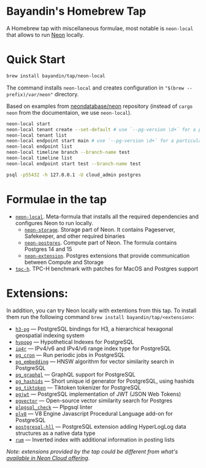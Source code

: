 # Bayandin's Homebrew Tap

A Homebrew tap with miscellaneous formulae, most notable is `neon-local` that allows to run [Neon](http://neon.tech/) locally.

# Quick Start

```bash
brew install bayandin/tap/neon-local
```
The command installs `neon-local` and creates configuration in `"$(brew --prefix)/var/neon"` directory.

Based on examples from [neondatabase/neon](https://github.com/neondatabase/neon#running-neon-database) repository (instead of `cargo neon` from the documentaion, we use `neon-local`).
```bash
neon-local start
neon-local tenant create --set-default # use `--pg-version \d+` for a particular Postgres version
neon-local tenant list
neon-local endpoint start main # use `--pg-version \d+` for a particular Postgres version, should match Postgres version for the tenant
neon-local endpoint list
neon-local timeline branch --branch-name test
neon-local timeline list
neon-local endpoint start test --branch-name test
```

```bash
psql -p55432 -h 127.0.0.1 -U cloud_admin postgres
```

# Formulae in the tap

- [`neon-local`](Formula/neon-local.rb). Meta-formula that installs all the required dependencies and configures Neon to run locally.
  - [`neon-storage`](Formula/neon-storage.rb). Storage part of Neon. It contains Pageserver, Safekeeper, and other required binaries
  - [`neon-postgres`](Formula/neon-postgres.rb). Compute part of Neon. The formula contains Postgres 14 and 15
  - [`neon-extension`](Formula/neon-extension.rb). Postgres extensions that provide communication between Compute and Storage
- [`tpc-h`](Formula/tpc-h.rb). TPC-H benchmark with patches for MacOS and Postgres support

# Extensions:

In addition, you can try Neon locally with extentions from this tap. To install them run the following command `brew install bayandin/tap/<extension>`:
- [`h3-pg`](Formula/h3-pg.rb) — PostgreSQL bindings for H3, a hierarchical hexagonal geospatial indexing system
- [`hypopg`](Formula/hypopg.rb) — Hypothetical Indexes for PostgreSQL
- [`ip4r`](Formula/ip4r.rb) — IPv4/v6 and IPv4/v6 range index type for PostgreSQL
- [`pg_cron`](Formula/pg_cron.rb) — Run periodic jobs in PostgreSQL
- [`pg_embedding`](Formula/pg_embedding.rb) — HNSW algorithm for vector similarity search in PostgreSQL
- [`pg_graphql`](Formula/pg_graphql.rb) — GraphQL support for PostgreSQL
- [`pg_hashids`](Formula/pg_hashids.rb) — Short unique id generator for PostgreSQL, using hashids
- [`pg_tiktoken`](Formula/pg_tiktoken.rb) — Tiktoken tokenizer for PostgreSQL
- [`pgjwt`](Formula/pgjwt.rb) — PostgreSQL implementation of JWT (JSON Web Tokens)
- [`pgvector`](Formula/pgvector.rb) — Open-source vector similarity search for Postgres
- [`plpgsql_check`](Formula/plpgsql_check.rb) — Plpgsql linter
- [`plv8`](Formula/plv8.rb) — V8 Engine Javascript Procedural Language add-on for PostgreSQL
- [`postgresql-hll`](Formula/postgresql-hll.rb) — PostgreSQL extension adding HyperLogLog data structures as a native data type
- [`rum`](Formula/rum.rb) — Inverted index with additional information in posting lists

_Note: extensions provided by the tap could be different from what's [available in Neon Cloud offering](https://neon.tech/docs/extensions/pg-extensions)._

